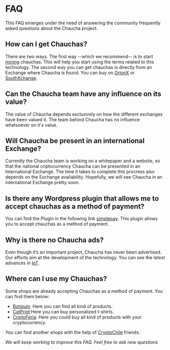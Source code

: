 # FAQ 
This FAQ emerges under the need of answering the community frequently asked questions about the Chaucha project. 

## How can I get Chauchas?
There are two ways. The first way  --which we recommend-- is to start [mining](http://www.chaucha.cl) chauchas. This will help you start using the terms related to this technology. The second way you can get chauchas is directly from an Exchange where Chaucha is found. You can buy on [OrionX](https://orionx.io) or [SouthXchange](https://www.southxchange.com/).

## Can the Chaucha team have any influence on its value?
The value of Chaucha depends exclusively on how the different exchanges have been valued it. The team behind Chaucha has no influence whatsoever on it's value.

## Will Chaucha be present in an international Exchange?

Currently the Chaucha team is working on a whitepaper and a website, so that the national criptocurrency Chaucha can be presented in an International Exchange. The time it takes to complete this procress also depends on the Exchange availability. Hopefully, we will see Chaucha in an international Exchange pretty soon.


## Is there any Wordpress plugin that allows me to accept chauchas as a method of payment?
You can find the Plugin in the following link [simplepay](https://nb.wordpress.org/plugins/simplepay/). This plugin allows you to accept chauchas as a method of payment.

## Why is there no Chaucha ads?
Even though it’s an important project, Chaucha has never been advertised. Our efforts aim at  the development of the technology. You can see the latest advances in [IoT](https://iot.chaucha.cl/).

## Where can I use my Chauchas?

Some shops are already accepting Chauchas as a method of payment. You can find them below:

- [Botiquin](http://www.botiqu.in/): Here you can find all kind of products.
- [CatPrint](http://catprint.cl):Here you can buy personalized t-shirts.
- [CriptoFeria](http://criptoferia.cl/): Here you could buy all kind of products with your cryptocurrency.

You can find another shops with the help of [CryptoChile](http://foro.cryptochile.io/t/comercios-que-aceptan-chauchas) friends.

*We will keep working to improve this FAQ. Feel free to ask new questions*

